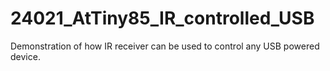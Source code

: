 # 24021_AtTiny85_IR_controlled_USB
Demonstration of how IR receiver can be used to control any USB powered device.
